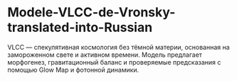 # Modele-VLCC-de-Vronsky-translated-into-Russian
VLCC — спекулятивная космология без тёмной материи, основанная на замороженном свете и активном времени. Модель предлагает морфогенез, гравитационный баланс и проверяемые предсказания с помощью Glow Map и фотонной динамики.
